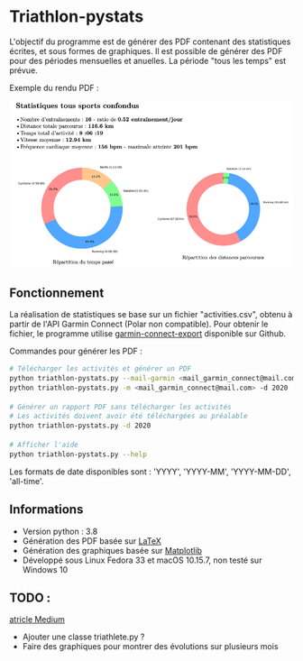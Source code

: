 # Triathlon-pystats

L'objectif du programme est de générer des PDF contenant des statistiques
écrites, et sous formes de graphiques. Il est possible de générer des PDF
pour des périodes mensuelles et anuelles. La période "tous les temps" est
prévue.

Exemple du rendu PDF :

![Exemple rendu PDF](images/example.png)

## Fonctionnement

La réalisation de statistiques se base sur un fichier "activities.csv",
obtenu à partir de l'API Garmin Connect (Polar non compatible). Pour
obtenir le fichier, le programme utilise
[garmin-connect-export](https://github.com/pe-st/garmin-connect-export)
disponible sur Github.

Commandes pour générer les PDF :

```bash
# Télécharger les activités et générer un PDF
python triathlon-pystats.py --mail-garmin <mail_garmin_connect@mail.com> --date 2020
python triathlon-pystats.py -m <mail_garmin_connect@mail.com> -d 2020

# Générer un rapport PDF sans télécharger les activités
# Les activités doivent avoir été téléchargées au préalable
python triathlon-pystats.py -d 2020

# Afficher l'aide
python triathlon-pystats.py --help
```

Les formats de date disponibles sont : 'YYYY', 'YYYY-MM', 'YYYY-MM-DD', 'all-time'.

## Informations

* Version python : 3.8
* Génération des PDF basée sur [LaTeX](https://www.latex-project.org)
* Génération des graphiques basée sur [Matplotlib](https://matplotlib.org)
* Développé sous Linux Fedora 33 et macOS 10.15.7, non testé sur Windows 10

## TODO :

[atricle Medium](https://medium.com/@azholud/analysis-and-visualization-of-activities-from-garmin-connect-b3e021c62472)
* Ajouter une classe triathlete.py ?
* Faire des graphiques pour montrer des évolutions sur plusieurs mois